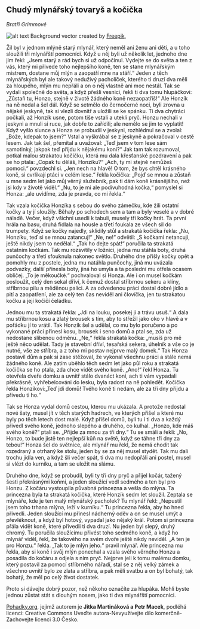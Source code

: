 ## Chudý mlynářský tovaryš a kočička
*Bratři Grimmové*

![alt text][logo]
Background vector created by [Freepik][],

Žil byl v jednom mlýně starý mlynář, který neměl ani ženu ani děti, a u toho sloužili tři mlynářští pomocníci. Když u něj byli už několik let, jednoho dne jim řekl: „Jsem starý a rád bych si už odpočinul. Vydejte se do světa a ten z vás, který mi přivede toho nejlepšího koně, ten se stane mlynářským mistrem, dostane můj mlýn a zaopatří mne na stáří.“ Jeden z těch mlynářských byl ale takový neduživý pacholíček, kterého ti druzí dva měli za hloupého, mlýn mu nepřáli a on o něj vlastně ani moc nestál. Tak se vydali společně do světa, a když přešli vesnici, řekli ti dva tomu hlupáčkovi: „Zůstaň tu, Honzo, stejně v životě žádného koně nezaopatříš!“ Ale Honzík na ně nedal a šel dál. Když se setmělo do černočerné noci, byli zrovna u nějaké jeskyně, tak si vlezli dovnitř a uložili se ke spánku. Ti dva chytráci počkali, až Honzík usne, potom tiše vstali a utekli pryč. Honzu nechali v jeskyni a mnuli si ruce, jak dobře to zařídili; ale nemělo se jim to vyplatit! Když vyšlo slunce a Honza se probudil v jeskyni, rozhlédnul se a zvolal: „Bože, kdepak to jsem?“ Vstal a vyškrábal se z jeskyně a pokračoval v cestě lesem. Jak tak šel, přemítal a uvažoval: „Teď jsem v tom lese sám samotinký, jakpak teď přijdu k nějakému koni?“ Jak tam tak rozumoval, potkal malou strakatou kočičku, která mu dala křesťanské pozdravení a pak se ho ptala: „Copak tu děláš, Honzíku?“ „Ach, ty mi stejně nemůžeš pomoci.“ povzdechl si. „Jen nech na hlavě! O tom, že bys chtěl krásného koně, si cvrlikají ptáci v celém lese.“ řekla kočička: „Pojď se mnou a zůstaň u mne sedm let jako můj věrný služebník, pak ti dám koně krásnějšího, než jsi kdy v životě viděl.“ „Nu, to je mi ale podivuhodná kočka,“ pomyslel si Honza: „ale uvidíme, zda je pravda, co mi řekla.“

Tak vzala kočička Honzíka s sebou do svého zámečku, kde žili ostatní kočky a ty jí sloužily. Běhaly po schodech sem a tam a byly veselé a v dobré náladě. Večer, když všichni usedli k tabuli, musely tři kočky hrát. Ta první hrála na basu, druhá fidlala na housle a třetí foukala ze všech sil do trumpety. Když se kočky najedly, sklidily stůl a strakatá kočička řekla: „Nu, Honzíku, teď si se mnou zatancuj!“ „Ne, ne!“ odvětil: „S kočkami netancuji, ještě nikdy jsem to nedělal.“ „Tak ho dejte spát!“ poručila ta strakatá ostatním kočkám. Tak mu rozsvítily v ložnici, jedna mu stáhla boty, druhá punčochy a třetí sfouknula nakonec světlo. Druhého dne přišly kočky opět a pomohly mu z postele, jedna mu natáhla punčochy, jiná mu uvázala podvazky, další přinesla boty, jiná ho umyla a ta poslední mu otřela ocasem obličej. „To je měkoučké.“ pochvaloval si Honza. Ale i on musel kočkám posloužit, celý den sekal dříví, k čemuž dostal stříbrnou sekeru a klíny, stříbrnou pilu a měděnou palici. A za odvedenou práci dostal dobré jídlo a pití a zaopatření, ale za celý ten čas neviděl ani človíčka, jen tu strakatou kočku a její kočičí čeládku.

Jednou mu ta strakatá řekla: „Jdi na louku, posekej ji a trávu usuš.“ A dala mu stříbrnou kosu a zlatý brousek s tím, aby to střežil jako oko v hlavě a v pořádku jí to vrátil. Tak Honzík šel a udělal, co mu bylo poručeno a po vykonané práci přinesl kosu, brousek i seno domů a ptal se, zda už nedostane slíbenou odměnu. „Ne,“ řekla strakatá kočka: „musíš pro mě ještě něco udělat. Tady je stavební dříví, tesařská sekera, úhelník a vše co je nutné, vše ze stříbra, a z toho mi postav nejprve malý domek.“ Tak Honza postavil dům a pak si zase stěžoval, že vykonal všechnu práci a stále nemá žádného koně. Ale zatím uběhlo těch sedm let jako půl roku a strakatá kočička se ho ptala, zda chce vidět svého koně. „Ano!“ řekl Honza. Tu otevřela dveře domku a uvnitř stálo dvanáct koní, ach ti vám vypadali překrásně, vyhřebelcováni do lesku, byla radost na ně pohledět. Kočička řekla Honzíkovi:„Teď jdi domů! Tvého koně ti nedám, ale za tři dny přijdu a přivedu ti ho.“

Tak se Honza vydal domů cestou, kterou mu ukázala. A protože nedostal nové šaty, musel jít v těch starých hadrech, ve kterých přišel a které mu byly po těch letech dost malé. Když přišel domů, byli tu i ti dva a každý přivedl svého koně, jednoho slepého a druhého, co kulhal. „Honzo, kde máš svého koně?“ ptali se. „Přijde za mnou za tři dny.“ Tu se smáli a řekli: „No, Honzo, to bude jistě ten nejlepší kůň na světě, když se táhne tři dny za tebou!“ Honza šel do světnice, ale mlynář mu řekl, že nemá chodit tak rozedraný a otrhaný ke stolu, jeden by se za něj musel stydět. Tak mu dali trochu jídla ven, a když šli večer spát, ti dva mu nedopřáli ani postel, musel si vlézt do kurníku, a tam se uložit na slámu.

Druhého dne, když se probudil, byli ty tři dny pryč a přijel kočár, tažený šesti překrásnými koňmi, a jeden sloužící vedl sedmého a ten byl pro Honzu. Z kočáru vystoupila půvabná princezna a vešla do mlýna. Ta princezna byla ta strakatá kočička, které Honzík sedm let sloužil. Zeptala se mlynáře, kde je ten malý mlynářský pacholek? Tu mlynář řekl: „Nepustil jsem toho trhana mlýna, leží v kurníku.“ Tu princezna řekla, aby ho hned přivedli. Jeden sloužící mu přinesl nádherný oděv a on se musel umýt a převléknout, a když byl hotový, vypadal jako nějaký král. Potom si princezna přála vidět koně, které přivedli ti dva druzí. Nu jeden byl slepý, druhý chromý. Tu poručila sloužícímu přivést toho sedmého koně, a když ho mlynář viděl, řekl, že takového na svém dvoře ještě nikdy neviděl. „A ten je pro Honzu.“ řekla. „Tak to je mlýn jeho.“ pravil mlynář. Ale princezna mu řekla, aby si koně i svůj mlýn ponechal a vzala svého věrného Honzu a posadila do kočáru a odjela s ním pryč. Nejprve jeli k tomu malému domku, který postavil za pomocí stříbrného nářadí, stal se z něj velký zámek a všechno uvnitř bylo ze zlata a stříbra, a pak měli svatbu a on byl bohatý, tak bohatý, že měl po celý život dostatek.

Proto si dávejte dobrý pozor, než někoho označíte za hlupáka. Mohli byste jednou zůstat stát s dlouhým nosem, jako ti dva mlynářští pomocníci.

[Pohadky.org](http://www.pohadky.org/index.php?co=pohadka&pohadka=526), jejímž autorem je **Jitka Martináková a Petr Macek**, podléhá licenci: Creative Commons Uveďte autora-Nevyužívejte dílo komerčně-Zachovejte licenci 3.0 Česko.

[logo]: https://image.freepik.com/free-vector/lovely-kitten-background-with-wall-of-wool_23-2147635026.jpg "Created by Freepik"

[Freepik]: https://www.freepik.com/free-vector/lovely-kitten-background-with-wall-of-wool_1161916.htm        "Freepik"